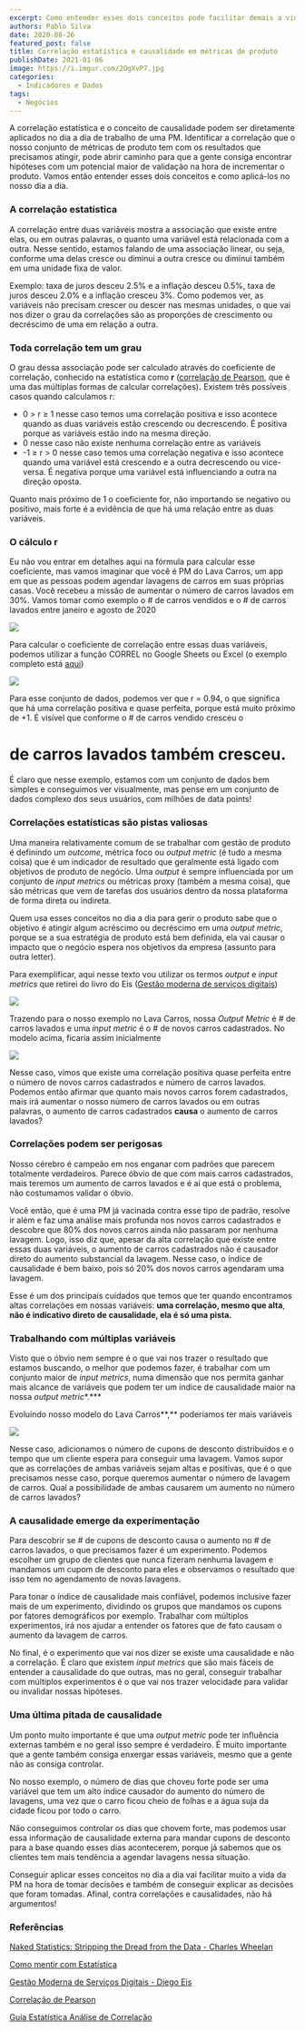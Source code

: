```yaml
---
excerpt: Como entender esses dois conceitos pode facilitar demais a vida de uma PM
authors: Pablo Silva
date: 2020-08-26
featured_post: false
title: Correlação estatística e causalidade em métricas de produto
publishDate: 2021-01-06
image: https://i.imgur.com/2OgXvP7.jpg
categories:
  - Indicadores e Dados
tags:
  - Negócios
---
```

A correlação estatística e o conceito de causalidade podem ser
diretamente aplicados no dia a dia de trabalho de uma PM. Identificar a
correlação que o nosso conjunto de métricas de produto tem com os
resultados que precisamos atingir, pode abrir caminho para que a gente
consiga encontrar hipóteses com um potencial maior de validação na hora
de incrementar o produto. Vamos então entender esses dois conceitos e
como aplicá-los no nosso dia a dia.

### A correlação estatística

A correlação entre duas variáveis mostra a associação que existe entre
elas, ou em outras palavras, o quanto uma variável está relacionada com
a outra. Nesse sentido, estamos falando de uma associação linear, ou
seja, conforme uma delas cresce ou diminui a outra cresce ou diminui
também em uma unidade fixa de valor.

Exemplo: taxa de juros desceu 2.5% e a inflação desceu 0.5%, taxa de
juros desceu 2.0% e a inflação cresceu 3%. Como podemos ver, as
variáveis não precisam crescer ou descer nas mesmas unidades, o que vai
nos dizer o grau da correlações são as proporções de crescimento ou
decréscimo de uma em relação a outra.

### Toda correlação tem um grau

O grau dessa associação pode ser calculado através do coeficiente de
correlação, conhecido na estatística como **r** ([correlação de Pearson](https://www.statisticshowto.com/probability-and-statistics/correlation-coefficient-formula/), que é uma das múltiplas formas de calcular correlações)**.**
Existem três possíveis casos quando calculamos r:

* 0 > r ≥ 1 nesse caso temos uma correlação positiva e isso acontece
  quando as duas variáveis estão crescendo ou decrescendo. É positiva
  porque as variáveis estão indo na mesma direção.
* 0 nesse caso não existe nenhuma correlação entre as variáveis
* \-1 ≥ r > 0 nesse caso temos uma correlação negativa e isso acontece
  quando uma variável está crescendo e a outra decrescendo ou
  vice-versa. É negativa porque uma variável está influenciando a
  outra na direção oposta.

Quanto mais próximo de 1 o coeficiente for, não importando se negativo
ou positivo, mais forte é a evidência de que há uma relação entre as
duas variáveis.

### O cálculo r

Eu não vou entrar em detalhes aqui na fórmula para calcular esse
coeficiente, mas vamos imaginar que você é PM do Lava Carros, um app em
que as pessoas podem agendar lavagens de carros em suas próprias casas.
Você recebeu a missão de aumentar o número de carros lavados em 30%.
Vamos tomar como exemplo o # de carros vendidos e o # de carros
lavados entre janeiro e agosto de 2020

[![](https://bucketeer-e05bbc84-baa3-437e-9518-adb32be77984.s3.amazonaws.com/public/images/16905ceb-9333-45e6-a659-a9e3005e7fe2_335x192.png)](https://cdn.substack.com/image/fetch/f_auto,q_auto:good,fl_progressive:steep/https%3A%2F%2Fbucketeer-e05bbc84-baa3-437e-9518-adb32be77984.s3.amazonaws.com%2Fpublic%2Fimages%2F16905ceb-9333-45e6-a659-a9e3005e7fe2_335x192.png)

Para calcular o coeficiente de correlação entre essas duas variáveis,
podemos utilizar a função CORREL no Google Sheets ou Excel (o exemplo
completo está
[aqui](https://docs.google.com/spreadsheets/d/1X-Ccps1I7zl759pDqs1x50y4v2gyueKYjBEhmtmPtI0/edit?usp=sharing))

[![](https://bucketeer-e05bbc84-baa3-437e-9518-adb32be77984.s3.amazonaws.com/public/images/97cf129c-435d-4d23-b144-28856863c258_336x233.png)](https://cdn.substack.com/image/fetch/f_auto,q_auto:good,fl_progressive:steep/https%3A%2F%2Fbucketeer-e05bbc84-baa3-437e-9518-adb32be77984.s3.amazonaws.com%2Fpublic%2Fimages%2F97cf129c-435d-4d23-b144-28856863c258_336x233.png)

Para esse conjunto de dados, podemos ver que r = 0.94, o que significa
que há uma correlação positiva e quase perfeita, porque está muito
próximo de +1. É visível que conforme o # de carros vendido cresceu o
# de carros lavados também cresceu.

É claro que nesse exemplo, estamos com um conjunto de dados bem simples
e conseguimos ver visualmente, mas pense em um conjunto de dados
complexo dos seus usuários, com milhões de data points!

### Correlações estatísticas são pistas valiosas

Uma maneira relativamente comum de se trabalhar com gestão de produto é
definindo um *outcome*, métrica foco ou *output metric* (é tudo a mesma
coisa) que é um indicador de resultado que geralmente está ligado com
objetivos de produto de negócio. Uma *output* é sempre influenciada por
um conjunto de *input metrics* ou métricas proxy (também a mesma coisa),
que são métricas que vem de tarefas dos usuários dentro da nossa
plataforma de forma direta ou indireta.

Quem usa esses conceitos no dia a dia para gerir o produto sabe que o
objetivo é atingir algum acréscimo ou decréscimo em uma *output metric*,
porque se a sua estratégia de produto está bem definida, ela vai causar
o impacto que o negócio espera nos objetivos da empresa (assunto para
outra letter).

Para exemplificar, aqui nesse texto vou utilizar os termos *output* e
*input metrics* que retirei do livro do Eis ([Gestão moderna de serviços
digitais](https://amzn.to/34GEV6y))

[![](https://bucketeer-e05bbc84-baa3-437e-9518-adb32be77984.s3.amazonaws.com/public/images/d1e6f815-be98-4503-9382-4e1e2d4fc651_800x611.png)](https://cdn.substack.com/image/fetch/f_auto,q_auto:good,fl_progressive:steep/https%3A%2F%2Fbucketeer-e05bbc84-baa3-437e-9518-adb32be77984.s3.amazonaws.com%2Fpublic%2Fimages%2Fd1e6f815-be98-4503-9382-4e1e2d4fc651_800x611.png "Output e Input Metrics - Gestão Moderna de Serviços Digitais, Diego Eis")


Trazendo para o nosso exemplo no Lava Carros, nossa *Output Metric* é #
de carros lavados e uma *input metric* é o # de novos carros
cadastrados. No modelo acima, ficaria assim inicialmente

[![](https://bucketeer-e05bbc84-baa3-437e-9518-adb32be77984.s3.amazonaws.com/public/images/60502015-59c5-420f-aa92-f27b04b4f40a_1066x670.png)](https://cdn.substack.com/image/fetch/f_auto,q_auto:good,fl_progressive:steep/https%3A%2F%2Fbucketeer-e05bbc84-baa3-437e-9518-adb32be77984.s3.amazonaws.com%2Fpublic%2Fimages%2F60502015-59c5-420f-aa92-f27b04b4f40a_1066x670.png "Output e Input Metrics - Gestão Moderna de Serviços Digitais, Diego Eis")

Nesse caso, vimos que existe uma correlação positiva quase perfeita
entre o número de novos carros cadastrados e número de carros lavados.
Podemos então afirmar que quanto mais novos carros forem cadastrados,
mais irá aumentar o nosso número de carros lavados ou em outras
palavras, o aumento de carros cadastrados **causa** o aumento de carros
lavados?

### Correlações podem ser perigosas

Nosso cérebro é campeão em nos enganar com padrões que parecem
totalmente verdadeiros. Parece óbvio de que com mais carros cadastrados,
mais teremos um aumento de carros lavados e é aí que está o problema,
não costumamos validar o óbvio.

Você então, que é uma PM já vacinada contra esse tipo de padrão, resolve
ir além e faz uma análise mais profunda nos novos carros cadastrados e
descobre que 80% dos novos carros ainda não passaram por nenhuma
lavagem. Logo, isso diz que, apesar da alta correlação que existe entre
essas duas variáveis, o aumento de carros cadastrados não é causador
direto do aumento substancial da lavagem. Nesse caso, o índice de
causalidade é bem baixo, pois só 20% dos novos carros agendaram uma
lavagem.

Esse é um dos principais cuidados que temos que ter quando encontramos
altas correlações em nossas variáveis: **uma correlação, mesmo que
alta**, **não é indicativo direto de causalidade, ela é só uma pista.**

### Trabalhando com múltiplas variáveis

Visto que o óbvio nem sempre é o que vai nos trazer o resultado que
estamos buscando, o melhor que podemos fazer, é trabalhar com um
conjunto maior de *input metrics*, numa dimensão que nos permita ganhar
mais alcance de variáveis que podem ter um índice de causalidade maior
na nossa *output metric**.***

Evoluindo nosso modelo do Lava Carros**,** poderíamos ter mais variáveis

[![](https://bucketeer-e05bbc84-baa3-437e-9518-adb32be77984.s3.amazonaws.com/public/images/f7ba4fd1-0bb1-4757-ad29-79cf0a5c42b0_800x641.png)](https://cdn.substack.com/image/fetch/f_auto,q_auto:good,fl_progressive:steep/https%3A%2F%2Fbucketeer-e05bbc84-baa3-437e-9518-adb32be77984.s3.amazonaws.com%2Fpublic%2Fimages%2Ff7ba4fd1-0bb1-4757-ad29-79cf0a5c42b0_800x641.png)

Nesse caso, adicionamos o número de cupons de desconto distribuídos e o
tempo que um cliente espera para conseguir uma lavagem. Vamos supor que
as correlações de ambas variáveis sejam altas e positivas, que é o que
precisamos nesse caso, porque queremos aumentar o número de lavagem de
carros. Qual a possibilidade de ambas causarem um aumento no número de
carros lavados?

### A causalidade emerge da experimentação

Para descobrir se # de cupons de desconto causa o aumento no # de
carros lavados, o que precisamos fazer é um experimento. Podemos
escolher um grupo de clientes que nunca fizeram nenhuma lavagem e
mandamos um cupom de desconto para eles e observamos o resultado que
isso tem no agendamento de novas lavagens. 

Para tonar o índice de causalidade mais confiável, podemos inclusive
fazer mais de um experimento, dividindo os grupos que mandamos os cupons
por fatores demográficos por exemplo. Trabalhar com múltiplos
experimentos, irá nos ajudar a entender os fatores que de fato causam o
aumento da lavagem de carros.

No final, é o experimento que vai nos dizer se existe uma causalidade e
não a correlação. É claro que existem *input metrics* que são mais
fáceis de entender a causalidade do que outras, mas no geral, conseguir
trabalhar com múltiplos experimentos é o que vai nos trazer velocidade
para validar ou invalidar nossas hipóteses.

### Uma última pitada de causalidade

Um ponto muito importante é que uma *output metric* pode ter influência
externas também e no geral isso sempre é verdadeiro. É muito importante
que a gente também consiga enxergar essas variáveis, mesmo que a gente
não as consiga controlar.

No nosso exemplo, o número de dias que choveu forte pode ser uma
variável que tem um alto índice causador do aumento do número de
lavagens, uma vez que o carro ficou cheio de folhas e a água suja da
cidade ficou por todo o carro.

Não conseguimos controlar os dias que chovem forte, mas podemos usar
essa informação de causalidade externa para mandar cupons de desconto
para a base quando esses dias acontecerem, porque já sabemos que os
clientes tem mais tendência a agendar lavagens nessa situação.

Conseguir aplicar esses conceitos no dia a dia vai facilitar muito a
vida da PM na hora de tomar decisões e também de conseguir explicar as
decisões que foram tomadas. Afinal, contra correlações e causalidades,
não há argumentos!

### Referências

[Naked Statistics: Stripping the Dread from the Data - Charles Wheelan](https://amzn.to/3jh4IGJ)

[Como mentir com Estatística](https://amzn.to/34GOO4a)

[Gestão Moderna de Serviços Digitais - Diego Eis](https://amzn.to/2G0nBPR)

[Correlação de Pearson](https://www.statisticshowto.com/probability-and-statistics/correlation-coefficient-formula/)

[Guia Estatística Análise de Correlação](https://www.ecommercebrasil.com.br/artigos/guia-estatistica-analise-correlacao/)